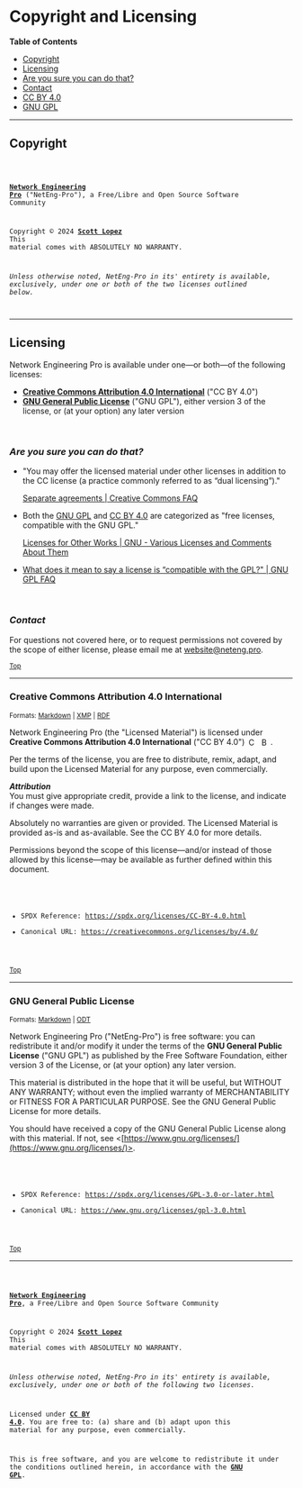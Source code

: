 <!--
Network Engineering Pro, a Free/Libre and Open Source Community
Copyright © 2024 Scott Lopez

I. Creative Commons Attribution 4.0 International

Network Engineering Pro (the "Licensed Material") is licensed under Creative Commons Attribution 4.0 International ("CC BY 4.0").

Per the terms of the license, you are free to distribute, remix, adapt, and build upon the Licensed Material for any purpose, even commercially.
You must give appropriate credit, provide a link to the license, and indicate if changes were made.

Absolutely NO WARRANTY is given or provided. The Licensed Material is provided strictly AS-IS and AS-AVAILABLE. See the CC BY 4.0 for full details.

Permissions beyond the scope of this license—and/or instead of those permitted by this license—may be available as further defined within this document.

  SPDX Reference: https://spdx.org/licenses/CC-BY-4.0.html
  Canonical URL: https://creativecommons.org/licenses/by/4.0/

---

II. GNU General Public License

This file is part of Network Engineering Pro.

Network Engineering Pro is free software: you can redistribute it and/or modify
it under the terms of the GNU General Public License ("GNU GPL") as published by
the Free Software Foundation, either version 3 of the License, or
(at your option) any later version.

This material is distributed in the hope that it will be useful,
but WITHOUT ANY WARRANTY; without even the implied warranty of
MERCHANTABILITY or FITNESS FOR A PARTICULAR PURPOSE.  See the
GNU General Public License for more details.

  SPDX Reference: https://spdx.org/licenses/GPL-3.0-or-later.html
  Canonical URL: https://www.gnu.org/licenses/gpl-3.0.html

---

Author: Scott Lopez
Email: <website@neteng.pro>
Web: <https://linktr.ee/scottlopez>
-->

# <a id="top">Copyright and Licensing</a>

**Table of Contents**

- [Copyright](#copyright)
- [Licensing](#licensing)
- [Are you sure you can do that?](#questions)
- [Contact](#contact)
- [CC BY 4.0](#cc-by)
- [GNU GPL](#gnu-gpl)

---

## <a id="copyright">Copyright</a>

<code style="height: 50vh; width: 100%; background: transparent; border: none; border-radius: 0; resize: none; outline: none;">

**[Network Engineering Pro](https://www.neteng.pro/)** ("NetEng-Pro"), a Free/Libre and Open Source Software Community

Copyright &copy; 2024 **[Scott Lopez](https://linktr.ee/scottlopez/)**
<br />This material comes with ABSOLUTELY NO WARRANTY.

_Unless otherwise noted, NetEng-Pro in its' entirety is available, exclusively, under one or both of the two licenses outlined below._

</code>

---

## <a id="licensing">Licensing</a>

Network Engineering Pro is available under one&mdash;or both&mdash;of the following licenses:

- **[Creative Commons Attribution 4.0 International](#cc-by)** ("CC BY 4.0")
- **[GNU General Public License](#gnu-gpl)** ("GNU GPL"), either version 3 of the license, or (at your option) any later version

&nbsp;

### <a id="questions">_Are you sure you can do that?_</a>

- "You may offer the licensed material under other licenses in addition to the CC license (a practice commonly referred to as “dual licensing”)."

  [Separate agreements | Creative Commons FAQ](https://creativecommons.org/faq/#can-i-enter-into-separate-or-supplemental-agreements-with-users-of-my-work)

- Both the [GNU GPL](https://www.gnu.org/licenses/license-list.html#GPLOther) and [CC BY 4.0](https://www.gnu.org/licenses/license-list.html#ccby) are categorized as "free licenses, compatible with the GNU GPL."

  [Licenses for Other Works | GNU - Various Licenses and Comments About Them](https://www.gnu.org/licenses/license-list.html#OtherLicenses)

- [What does it mean to say a license is “compatible with the GPL?" | GNU GPL FAQ](https://www.gnu.org/licenses/gpl-faq.html#WhatDoesCompatMean)

&nbsp;

### <a id="contact">_Contact_</a>

For questions not covered here, or to request permissions not covered by the scope of either license, please email me at <website@neteng.pro>.

<sub>[Top](#top)</sub>

---

### <a id="cc-by">Creative Commons Attribution 4.0 International</a>

<sup>Formats: [Markdown](./license/CC-BY-4.0.md) | [XMP](./license/CC-BY-4.0.xmp) | [RDF](./license/CC-BY-4.0.rdf)</sup>

Network Engineering Pro (the "Licensed Material") is licensed under **Creative Commons Attribution 4.0 International** ("CC BY 4.0")
[<img style="display: inline-block; height: 16px !important; margin-left: 3px; vertical-align: text-bottom; text-decoration: none;" src="https://mirrors.creativecommons.org/presskit/icons/cc.svg" alt="CC" />](https://creativecommons.org/licenses/by/4.0/)
[<img style="display: inline-block; height: 16px !important; margin-left: 3px; vertical-align: text-bottom; text-decoration: none;" src="https://mirrors.creativecommons.org/presskit/icons/by.svg" alt="BY" />](https://creativecommons.org/licenses/by/4.0/).

Per the terms of the license, you are free to distribute, remix, adapt, and build upon the Licensed Material for any purpose, even commercially.

**_Attribution_**<br />
You must give appropriate credit, provide a link to the license, and indicate if changes were made.

Absolutely no warranties are given or provided. The Licensed Material is provided as-is and as-available. See the CC BY 4.0 for more details.

Permissions beyond the scope of this license—and/or instead of those allowed by this license—may be available as further defined within this document.

<code style="height: 50vh; width: 100%; background: transparent; border: none; border-radius: 0; resize: none; outline: none;">

- SPDX Reference:
  <https://spdx.org/licenses/CC-BY-4.0.html>
- Canonical URL:
  <https://creativecommons.org/licenses/by/4.0/>

</code>

<sub>[Top](#top)</sub>

---

### <a id="gnu-gpl">GNU General Public License</a>

<sup>Formats: [Markdown](./license/COPYING.md) | [ODT](./license/COPYING.odt)</sup>

Network Engineering Pro ("NetEng-Pro") is free software: you can redistribute it and/or modify
it under the terms of the **GNU General Public License** ("GNU GPL") as published by
the Free Software Foundation, either version 3 of the License, or
(at your option) any later version.

This material is distributed in the hope that it will be useful,
but WITHOUT ANY WARRANTY; without even the implied warranty of
MERCHANTABILITY or FITNESS FOR A PARTICULAR PURPOSE. See the
GNU General Public License for more details.

You should have received a copy of the GNU General Public License along with this material. If not, see <[https://www.gnu.org/licenses/](https://www.gnu.org/licenses/)>.

<code style="height: 50vh; width: 100%; background: transparent; border: none; border-radius: 0; resize: none; outline: none;">

- SPDX Reference:
  <https://spdx.org/licenses/GPL-3.0-or-later.html>
- Canonical URL:
  <https://www.gnu.org/licenses/gpl-3.0.html>

</code>

<sub>[Top](#top)</sub>

---

<code style="height: 50vh; width: 100%; background: transparent; border: none; border-radius: 0; resize: none; outline: none;">

**[Network Engineering Pro](https://www.neteng.pro/)**, a Free/Libre and Open Source Software Community

Copyright &copy; 2024 **[Scott Lopez](https://linktr.ee/scottlopez/)**
<br />This material comes with ABSOLUTELY NO WARRANTY.

_Unless otherwise noted, NetEng-Pro in its' entirety is available, exclusively, under one or both of the following two licenses._

Licensed under **[CC BY 4.0](https://creativecommons.org/licenses/by/4.0/)**. You are free to: (a) share and (b) adapt upon this material for any purpose, even commercially.

This is free software, and you are welcome to redistribute it under the conditions outlined herein, in accordance with the **[GNU GPL](https://spdx.org/licenses/GPL-3.0-or-later.html)**.

</code>
